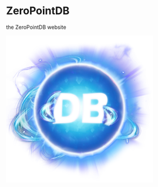 # ZeroPointDB
the ZeroPointDB website

<img src="https://github.com/ZeroPointDB/zeropointdb.github.io/blob/main/ZeroPointDBlogo.png" width="400">
